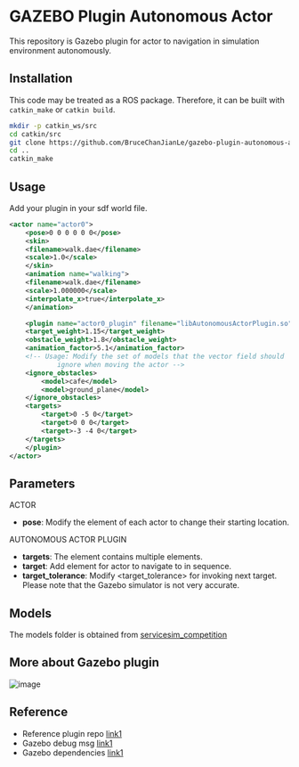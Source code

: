 # GAZEBO Plugin Autonomous Actor

This repository is Gazebo plugin for actor to navigation in simulation environment autonomously.  

## Installation

This code may be treated as a ROS package. Therefore, it can be built with `catkin_make` or `catkin build`.

```bash
mkdir -p catkin_ws/src
cd catkin/src
git clone https://github.com/BruceChanJianLe/gazebo-plugin-autonomous-actor.git
cd ..
catkin_make
```

## Usage

Add your plugin in your sdf world file.  

```xml
<actor name="actor0">
    <pose>0 0 0 0 0 0</pose>
    <skin>
    <filename>walk.dae</filename>
    <scale>1.0</scale>
    </skin>
    <animation name="walking">
    <filename>walk.dae</filename>
    <scale>1.000000</scale>
    <interpolate_x>true</interpolate_x>
    </animation>

    <plugin name="actor0_plugin" filename="libAutonomousActorPlugin.so">
    <target_weight>1.15</target_weight>
    <obstacle_weight>1.8</obstacle_weight>
    <animation_factor>5.1</animation_factor>
    <!-- Usage: Modify the set of models that the vector field should
            ignore when moving the actor -->
    <ignore_obstacles>
        <model>cafe</model>
        <model>ground_plane</model>
    </ignore_obstacles>
    <targets>
        <target>0 -5 0</target>
        <target>0 0 0</target>
        <target>-3 -4 0</target>
    </targets>
    </plugin>
</actor>
```

## Parameters

ACTOR  
- **pose**: Modify the <pose> element of each actor to change their starting location.

AUTONOMOUS ACTOR PLUGIN
- **targets**: The <targets> element contains multiple <target> elements.
- **target**: Add <target> element for actor to navigate to in sequence.
- **target_tolerance**: Modify <target_tolerance> for invoking next target. Please note that the Gazebo simulator is not very accurate.


## Models

The models folder is obtained from [servicesim_competition](https://github.com/osrf/servicesim/tree/master/servicesim_competition)

## More about Gazebo plugin

![image](https://raw.githubusercontent.com/osrf/gazebo_tutorials/master/install_dependencies_from_source/files/gazebo_dependency_tree.svg)

## Reference

- Reference plugin repo [link1](https://github.com/osrf/gazebo/tree/gazebo9/plugins)
- Gazebo debug msg [link1](https://answers.gazebosim.org//question/17428/how-print-the-output-of-a-plugin/)
- Gazebo dependencies [link1](http://gazebosim.org/tutorials?tut=install_dependencies_from_source)